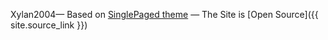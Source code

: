 

Xylan2004&mdash;
Based on [SinglePaged theme](https://github.com/t413/SinglePaged)
&mdash;
The Site is [Open Source]({{ site.source_link }})

